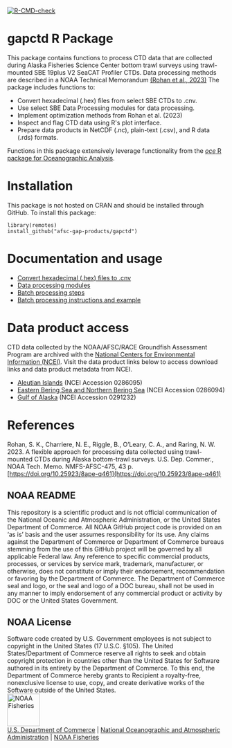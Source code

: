   <!-- badges: start -->
  [![R-CMD-check](https://github.com/sean-rohan-NOAA/gapctd/actions/workflows/R-CMD-check.yaml/badge.svg)](https://github.com/sean-rohan-NOAA/gapctd/actions/workflows/R-CMD-check.yaml)
  <!-- badges: end -->

# gapctd R Package

This package contains functions to process CTD data that are collected during Alaska Fisheries Science Center bottom trawl surveys using trawl-mounted SBE 19plus V2 SeaCAT Profiler CTDs. Data processing methods are described in a NOAA Technical Memorandum [(Rohan et al., 2023)](https://doi.org/10.25923/8ape-q461) The package includes functions to:

- Convert hexadecimal (.hex) files from select SBE CTDs to .cnv.
- Use select SBE Data Processing modules for data processing.
- Implement optimization methods from Rohan et al. (2023)
- Inspect and flag CTD data using R's plot interface.
- Prepare data products in NetCDF (.nc), plain-text (.csv), and R data (.rds) formats.

Functions in this package extensively leverage functionality from the [_oce_ R package for Oceanographic Analysis](https://dankelley.github.io/oce/).

# Installation 

This package is not hosted on CRAN and should be installed through GitHub. To install this package:

```
library(remotes)
install_github("afsc-gap-products/gapctd")
```

# Documentation and usage

- [Convert hexadecimal (.hex) files to .cnv](./doc/convert_hex_files.md)
- [Data processing modules](./doc/data_processing_modules.md)
- [Batch processing steps](./doc/batch_processing_steps.md)
- [Batch processing instructions and example](./doc/0_batch_processing.md)

#  Data product access

CTD data collected by the NOAA/AFSC/RACE Groundfish Assessment Program are archived with the [National Centers for Environmental Information (NCEI)](https://www.ncei.noaa.gov/). Visit the data product links below to access download links and data product metadata from NCEI.

- [Aleutian Islands](https://doi.org/10.25921/zha7-tt11) (NCEI Accession 0286095)
- [Eastern Bering Sea and Northern Bering Sea](https://doi.org/10.25921/rkh7-7a49) (NCEI Accession 0286094)
- [Gulf of Alaska](https://doi.org/10.25921/nhfh-q422) (NCEI Accession 0291232)

# References

Rohan, S. K., Charriere, N. E., Riggle, B., O’Leary, C. A., and Raring, N. W. 2023. A flexible approach for processing data collected using trawl-mounted CTDs during Alaska bottom-trawl surveys. U.S. Dep. Commer., NOAA Tech. Memo. NMFS-AFSC-475, 43 p. [https://doi.org/10.25923/8ape-q461](https://doi.org/10.25923/8ape-q461)

## NOAA README
This repository is a scientific product and is not official communication of the National Oceanic and Atmospheric Administration, or the United States Department of Commerce. All NOAA GitHub project code is provided on an ‘as is’ basis and the user assumes responsibility for its use. Any claims against the Department of Commerce or Department of Commerce bureaus stemming from the use of this GitHub project will be governed by all applicable Federal law. Any reference to specific commercial products, processes, or services by service mark, trademark, manufacturer, or otherwise, does not constitute or imply their endorsement, recommendation or favoring by the Department of Commerce. The Department of Commerce seal and logo, or the seal and logo of a DOC bureau, shall not be used in any manner to imply endorsement of any commercial product or activity by DOC or the United States Government.

## NOAA License
Software code created by U.S. Government employees is not subject to copyright in the United States (17 U.S.C. §105). The United States/Department of Commerce reserve all rights to seek and obtain copyright protection in countries other than the United States for Software authored in its entirety by the Department of Commerce. To this end, the Department of Commerce hereby grants to Recipient a royalty-free, nonexclusive license to use, copy, and create derivative works of the Software outside of the United States.
<br>
<img src="https://raw.githubusercontent.com/nmfs-general-modeling-tools/nmfspalette/main/man/figures/noaa-fisheries-rgb-2line-horizontal-small.png" alt="NOAA Fisheries" height="75"/>
<br>
[U.S. Department of Commerce](https://www.commerce.gov/) \| [National Oceanographic and Atmospheric Administration](https://www.noaa.gov) \| [NOAA Fisheries](https://www.fisheries.noaa.gov/)
